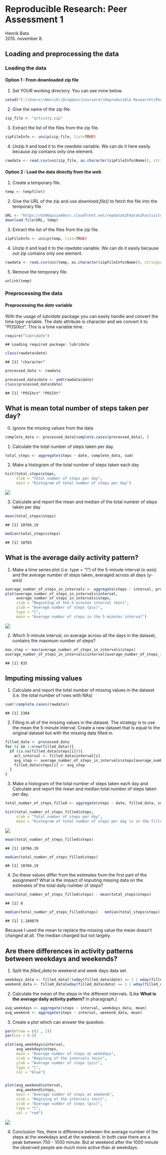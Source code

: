 # Reproducible Research: Peer Assessment 1
Henrik Bata  
2015. november 8.  


## Loading and preprocessing the data
### Loading the data
#### Option 1 : From downloaded zip file
1. Set YOUR working directory. You can see mine below.

```r
setwd("C:\\Users\\Henrik\\Dropbox\\Coursera\\Reproducible Research\\Peer Assessment 1\\RepData_PeerAssessment1")
```

2. Give the name of the zip file.

```r
zip_file <- "activity.zip"
```
3. Extract the list of the files from the zip file.

```r
zipFileInfo <- unzip(zip_file, list=TRUE)
```

4. Unzip it and load it to the *rawdata* variable. We can do it here easily because zip contains only one element.

```r
rawdata <- read.csv(unz(zip_file, as.character(zipFileInfo$Name)), stringsAsFactors = FALSE)
```


#### Option 2 : Load the data directly from the web

1. Create a temporary file.

```r
temp <- tempfile()
```

2. Give the URL of the zip and use *download.file()* to fetch the file into the temporary file.

```r
URL <- "https://d396qusza40orc.cloudfront.net/repdata%2Fdata%2Factivity.zip"
download.file(URL, temp)
```

3. Extract the list of the files from the zip file.

```r
zipFileInfo <- unzip(temp, list=TRUE)
```

4. Unzip it and load it to the *rawdata* variable. We can do it easily because out zip contains only one element.

```r
rawdata <- read.csv(unz(temp, as.character(zipFileInfo$Name)), stringsAsFactors = FALSE)
```

5. Remove the temporary file.

```r
unlink(temp)
```

### Preprocessing the data
#### Preprocessing the *date* variable
With the usage of *lubridate* package you can easily handle and convert the time type variable. The *date* attribute is character and we convert it to "POSIXct". This is a time variable time.

```r
require("lubridate")
```

```
## Loading required package: lubridate
```

```r
class(rawdata$date)
```

```
## [1] "character"
```

```r
processed_data <- rawdata

processed_data$date <- ymd(rawdata$date)
class(processed_data$date)
```

```
## [1] "POSIXct" "POSIXt"
```


## What is mean total number of steps taken per day?
0. Ignore the missing values from the data

```r
complete_data <- processed_data[complete.cases(processed_data), ]
```

1. Calculate the total number of steps taken per day.

```r
total_steps <- aggregate(steps ~ date, complete_data, sum)
```

2. Make a histogram of the total number of steps taken each day

```r
hist(total_steps$steps, 
     xlab = "Total number of steps per day", 
     main = "Histogram of total number of steps per day")
```

![](PA1_template_files/figure-html/unnamed-chunk-13-1.png) 

3. Calculate and report the mean and median of the total number of steps taken per day

```r
mean(total_steps$steps)
```

```
## [1] 10766.19
```

```r
median(total_steps$steps)
```

```
## [1] 10765
```


## What is the average daily activity pattern?
1. Make a time series plot (i.e. type = "l") of the 5-minute interval (x-axis) and the average number of steps taken, averaged across all days (y-axis)
 

```r
average_number_of_steps_in_intervals <- aggregate(steps ~ interval, processed_data, mean)
plot(average_number_of_steps_in_intervals$interval,
     average_number_of_steps_in_intervals$steps,
     xlab = "Beginning of the 5 minutes interval (min)",
     ylab = "Average number of steps (pcs)",
     type = "l",
     main = "Average number of steps in the 5 minutes interval")
```

![](PA1_template_files/figure-html/unnamed-chunk-15-1.png) 
 
2. Which 5-minute interval, on average across all the days in the dataset, contains the maximum number of steps? 


```r
max_step <- max(average_number_of_steps_in_intervals$steps)
average_number_of_steps_in_intervals$interval[average_number_of_steps_in_intervals$steps == max_step]
```

```
## [1] 835
```



## Imputing missing values
1. Calculate and report the total number of missing values in the dataset (i.e. the total number of rows with NAs)

```r
sum(!complete.cases(rawdata))
```

```
## [1] 2304
```

2. Filling in all of the missing values in the dataset. The strategy is to use the mean the 5-minute interval. Create a new dataset that is equal to the original dataset but with the missing data filled in. 


```r
filled_data <- processed_data
for (i in 1:nrow(filled_data)){
  if (is.na(filled_data$steps[i])){
    act_interval <- filled_data$interval[i]
    avg_step <- average_number_of_steps_in_intervals$steps[average_number_of_steps_in_intervals$interval == act_interval]
    filled_data$steps[i] <- avg_step
  }
}
```

3. Make a histogram of the total number of steps taken each day and Calculate and report the mean and median total number of steps taken per day.


```r
total_number_of_steps_filled <- aggregate(steps ~ date, filled_data, sum)

hist(total_number_of_steps_filled$steps, 
     xlab = "Total number of steps per day", 
     main = "Histogram of total number of steps per day \n in the filled dataset")
```

![](PA1_template_files/figure-html/unnamed-chunk-19-1.png) 

```r
mean(total_number_of_steps_filled$steps)
```

```
## [1] 10766.19
```

```r
median(total_number_of_steps_filled$steps)
```

```
## [1] 10766.19
```

4. Do these values differ from the estimates from the first part of the assignment? What is the impact of imputing missing data on the estimates of the total daily number of steps?

```r
mean(total_number_of_steps_filled$steps) - mean(total_steps$steps)
```

```
## [1] 0
```

```r
median(total_number_of_steps_filled$steps) - median(total_steps$steps)
```

```
## [1] 1.188679
```

Because I used the mean to replace the missing value the mean doesn't changed at all. The median changed but not largely. 


## Are there differences in activity patterns between weekdays and weekends?
1. Split the *filled_data* to weekend and week days data set.

```r
weekdays_data <- filled_data[!(wday(filled_data$date) == 1 | wday(filled_data$date) == 7), ] 
weekend_data <- filled_data[wday(filled_data$date) == 1 | wday(filled_data$date) == 7, ]   
```

2. Calculate the mean of the steps in the different intervals. (Like **What is the average daily activity pattern?** in pharagraph.)

```r
avg_weekdays <- aggregate(steps ~ interval, weekdays_data, mean)
avg_weekend <- aggregate(steps ~ interval, weekend_data, mean)
```

3. Create a plot which can answer the question.

```r
par(mfrow = c(2 , 1))
par(cex = 0.5)

plot(avg_weekdays$interval,
     avg_weekdays$steps,
     main = "Average number of steps at weekdays",
     xlab = "Begining of the intervals (min)",
     ylab = "Average number of steps (pcs)",
     type = "l",
     col = "blue")


plot(avg_weekend$interval,
     avg_weekend$steps,
     main = "Average number of steps at weekend",
     xlab = "Begining of the intervals (min)",
     ylab = "Average number of steps (pcs)",
     type = "l",
     col = "red")
```

![](PA1_template_files/figure-html/unnamed-chunk-23-1.png) 

4. Conclusion
Yes, there is difference between the average number of the steps at the weekdays and at the weekend. In both case there are a peak between 750 - 1000 minute. But at weekend after the 1000 minute the observed people are much more active than at weekdays.  

